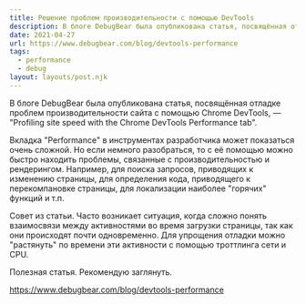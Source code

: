 ```yaml
---
title: Решение проблем производительности с помощью DevTools
description: В блоге DebugBear была опубликована статья, посвящённая отладке проблем производительности сайта с помощью Chrome DevTools
date: 2021-04-27
url: https://www.debugbear.com/blog/devtools-performance
tags:
  - performance
  - debug
layout: layouts/post.njk
---
```

В блоге DebugBear была опубликована статья, посвящённая отладке проблем производительности сайта с помощью Chrome DevTools, — "Profiling site speed with the Chrome DevTools Performance tab".

Вкладка "Performance" в инструментах разработчика может показаться очень сложной. Но если немного разобраться, то с её помощью можно быстро находить проблемы, связанные с производительностью и рендерингом. Например, для поиска запросов, приводящих к изменению страницы, для определения кода, приводящего к перекомпановке страницы, для локализации наиболее "горячих" функций и т.п.

Совет из статьи. Часто возникает ситуация, когда сложно понять взаимосвязи между активностями во время загрузки страницы, так как они происходят почти одновременно. Для упрощения отладки можно "растянуть" по времени эти активности с помощью троттлинга сети и CPU.

Полезная статья. Рекомендую заглянуть.

https://www.debugbear.com/blog/devtools-performance
